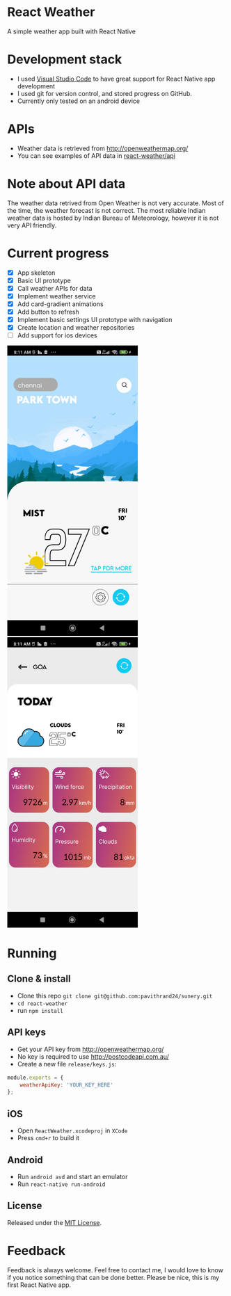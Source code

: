 # React Weather
A simple weather app built with React Native

# Development stack
+ I used [Visual Studio Code](https://code.visualstudio.com/) to have great support for React Native app development
+ I used git for version control, and stored progress on GitHub.
+ Currently only tested on an android device

# APIs
+ Weather data is retrieved from http://openweathermap.org/
+ You can see examples of API data in [react-weather/api](https://github.com/pavithrand24/sunery/blob/main/src/api/Api.js)

# Note about API data
The weather data retrived from Open Weather is not very accurate. Most of the time, the weather forecast is not correct.
The most reliable Indian weather data is hosted by Indian Bureau of Meteorology, however it is not very API friendly.  

# Current progress
- [x] App skeleton
- [x] Basic UI prototype
- [x] Call weather APIs for data
- [x] Implement weather service
- [x] Add card-gradient animations
- [x] Add button to refresh
- [x] Implement basic settings UI prototype with navigation
- [x] Create location and weather repositories
- [ ] Add support for ios devices

<img src="https://github.com/pavithrand24/sunery/blob/main/src/Screenshot/SH!.jpg?raw=true" width="300"><img src="https://github.com/pavithrand24/sunery/blob/main/src/Screenshot/SH2.jpg?raw=true" width="300">

# Running

## Clone & install

+ Clone this repo `git clone git@github.com:pavithrand24/sunery.git`
+ `cd react-weather`
+ run `npm install`

## API keys
+ Get your API key from http://openweathermap.org/
+ No key is required to use http://postcodeapi.com.au/
+ Create a new file `release/keys.js`:
```jsx
module.exports = {
	weatherApiKey: 'YOUR_KEY_HERE'
};
```

## iOS

+ Open `ReactWeather.xcodeproj` in `XCode`
+ Press `cmd+r` to build it

## Android

+ Run `android avd` and start an emulator
+ Run `react-native run-android`

## License

Released under the [MIT License](http://opensource.org/licenses/MIT).

# Feedback

Feedback is always welcome. Feel free to contact me, I would love to know if you notice something that can be done better. Please be nice, this is my first React Native app.
